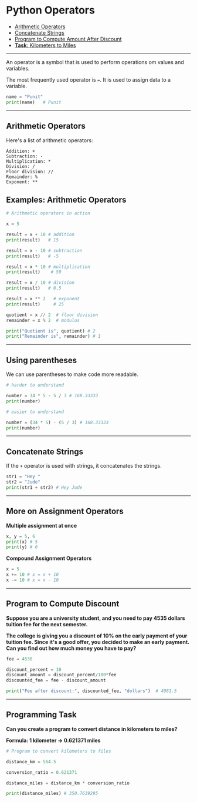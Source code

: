 # Python Operators


- [Arithmetic Operators](#arithmetic-operators)
- [Concatenate Strings](#concatenate-strings)
- [Program to Compute Amount After Discount](#program-to-compute-discount)
- [**Task**: Kilometers to Miles](#programming-task)

---

An operator is a symbol that is used to perform operations om values and variables.

The most frequently used operator is `=`. It is used to assign data to a variable.

```python
name = "Punit"
print(name)   # Punit
```

---

## Arithmetic Operators

Here's a list of arithmetic operators:

```
Addition: +
Subtraction: -
Multiplication: *
Division: /
Floor division: //
Remainder: %
Exponent: **

```

## Examples: Arithmetic Operators

```python
# Arithmetic operators in action

x = 5

result = x + 10 # addition
print(result)   # 15

result = x - 10 # subtraction
print(result)   # -5

result = x * 10 # multiplication
print(result)    # 50

result = x / 10 # division
print(result)   # 0.5

result = x ** 2   # exponent
print(result)     # 25

quotient = x // 2  # floor division
remainder = x % 2  # modulus

print("Quotient is", quotient) # 2
print("Remainder is", remainder) # 1

```

---

## Using parentheses

We can use parentheses to make code more readable.

```python
# harder to understand

number = 34 * 5 - 5 / 3 # 168.33333
print(number)

# easier to understand

number = (34 * 5) - (5 / 3) # 168.33333
print(number)

```

---

## Concatenate Strings

If the `+` operator is used with strings, it concatenates the strings.

```python
str1 = "Hey "
str2 = "Jude"
print(str1 + str2) # Hey Jude

```

---

## More on Assignment Operators

**Multiple assignment at once**

```python
x, y = 5, 6
print(x) # 5
print(y) # 6

```

**Compound Assignment Operators**

```python
x = 5
x += 10 # x = x + 10
x -= 10 # x = x - 10

```

---

## Program to Compute Discount

**Suppose you are a university student, and you need to pay 4535 dollars tuition fee for the next semester.**

**The college is giving you a discount of 10% on the early payment of your tuition fee. Since it's a good offer, you decided to make an early payment. Can you find out how much money you have to pay?**

```python
fee = 4530

discount_percent = 10
discount_amount = discount_percent/100*fee
discounted_fee = fee - discount_amount

print("Fee after discount:", discounted_fee, "dollars")  # 4081.5

```

---

## Programming Task

**Can you create a program to convert distance in kilometers to miles?**

**Formula: 1 kilometer -> 0.621371 miles**

```python
# Program to convert kilometers to files

distance_km = 564.5

conversion_ratio = 0.621371

distance_miles = distance_km * conversion_ratio

print(distance_miles) # 350.7639295

```
